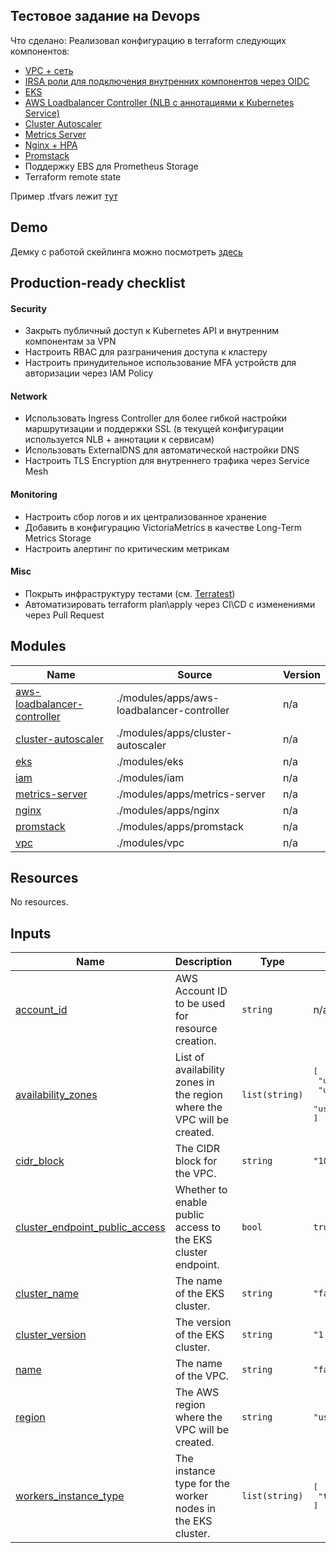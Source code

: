 ## Тестовое задание на Devops
Что сделано:
Реализовал конфигурацию в terraform следующих компонентов:
- [VPC + сеть](modules/vpc/)
- [IRSA роли для подключения внутренних компонентов через OIDC](modules/iam/)
- [EKS](modules/eks/)
- [AWS Loadbalancer Controller (NLB с аннотациями к Kubernetes Service)](modules/apps/aws-loadbalancer-controller/)
- [Cluster Autoscaler](modules/apps/cluster-autoscaler/)
- [Metrics Server](modules/apps/metrics-server/)
- [Nginx + HPA](modules/apps/nginx/)
- [Promstack](modules/apps/promstack/)
- Поддержку EBS для Prometheus Storage
- Terraform remote state

Пример .tfvars лежит [тут](./production-example.tfvars)

## Demo
Демку с работой скейлинга можно посмотреть [здесь](https://www.youtube.com/watch?v=KJf4cFk-DpA) 

## Production-ready checklist
#### Security
- Закрыть публичный доступ к Kubernetes API и внутренним компонентам за VPN
- Настроить RBAC для разграничения доступа к кластеру
- Настроить принудительное использование MFA устройств для авторизации через IAM Policy
#### Network
- Использовать Ingress Controller для более гибкой настройки маршрутизации и поддержки SSL (в текущей конфигурации используется NLB + аннотации к сервисам)
- Использовать ExternalDNS для автоматической настройки DNS
- Настроить TLS Encryption для внутреннего трафика через Service Mesh
#### Monitoring
- Настроить сбор логов и их централизованное хранение
- Добавить в конфигурацию VictoriaMetrics в качестве Long-Term Metrics Storage
- Настроить алертинг по критическим метрикам
#### Misc 
- Покрыть инфраструктуру тестами (см. [Terratest](https://terratest.gruntwork.io/))
- Автоматизировать terraform plan\apply через CI\CD с изменениями через Pull Request

<!-- BEGIN_TF_DOCS -->

## Modules

| Name | Source | Version |
|------|--------|---------|
| <a name="module_aws-loadbalancer-controller"></a> [aws-loadbalancer-controller](#module\_aws-loadbalancer-controller) | ./modules/apps/aws-loadbalancer-controller | n/a |
| <a name="module_cluster-autoscaler"></a> [cluster-autoscaler](#module\_cluster-autoscaler) | ./modules/apps/cluster-autoscaler | n/a |
| <a name="module_eks"></a> [eks](#module\_eks) | ./modules/eks | n/a |
| <a name="module_iam"></a> [iam](#module\_iam) | ./modules/iam | n/a |
| <a name="module_metrics-server"></a> [metrics-server](#module\_metrics-server) | ./modules/apps/metrics-server | n/a |
| <a name="module_nginx"></a> [nginx](#module\_nginx) | ./modules/apps/nginx | n/a |
| <a name="module_promstack"></a> [promstack](#module\_promstack) | ./modules/apps/promstack | n/a |
| <a name="module_vpc"></a> [vpc](#module\_vpc) | ./modules/vpc | n/a |

## Resources

No resources.

## Inputs

| Name | Description | Type | Default | Required |
|------|-------------|------|---------|:--------:|
| <a name="input_account_id"></a> [account\_id](#input\_account\_id) | AWS Account ID to be used for resource creation. | `string` | n/a | yes |
| <a name="input_availability_zones"></a> [availability\_zones](#input\_availability\_zones) | List of availability zones in the region where the VPC will be created. | `list(string)` | <pre>[<br>  "us-east-1a",<br>  "us-east-1b",<br>  "us-east-1c"<br>]</pre> | no |
| <a name="input_cidr_block"></a> [cidr\_block](#input\_cidr\_block) | The CIDR block for the VPC. | `string` | `"10.10.0.0/16"` | no |
| <a name="input_cluster_endpoint_public_access"></a> [cluster\_endpoint\_public\_access](#input\_cluster\_endpoint\_public\_access) | Whether to enable public access to the EKS cluster endpoint. | `bool` | `true` | no |
| <a name="input_cluster_name"></a> [cluster\_name](#input\_cluster\_name) | The name of the EKS cluster. | `string` | `"faraway"` | no |
| <a name="input_cluster_version"></a> [cluster\_version](#input\_cluster\_version) | The version of the EKS cluster. | `string` | `"1.30"` | no |
| <a name="input_name"></a> [name](#input\_name) | The name of the VPC. | `string` | `"faraway"` | no |
| <a name="input_region"></a> [region](#input\_region) | The AWS region where the VPC will be created. | `string` | `"us-east-1"` | no |
| <a name="input_workers_instance_type"></a> [workers\_instance\_type](#input\_workers\_instance\_type) | The instance type for the worker nodes in the EKS cluster. | `list(string)` | <pre>[<br>  "t3.medium"<br>]</pre> | no |

<!-- END_TF_DOCS -->
